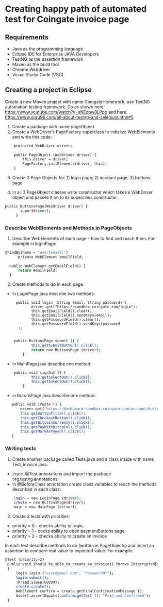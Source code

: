 
Creating happy path of automated test for Coingate invoice page
=================================================

Requirements
------------
- Java as the programming language
- Eclipse IDE for Enterprise JAVA Developers 
- TestNG as the assertion framework
- Maven as the build tool
- Chrome Webdriver 
- Visual Studio Code (VSC) 


Creating a project in Eclipse
--------------------------
Create a new Maven project with name CoingateHomework, use TestNG automation testing framework.
Do as shown here:
https://www.youtube.com/watch?v=sNEcpw8LPpo
and here:
https://www.guru99.com/all-about-testng-and-selenium.html#5

1. Create a package with name pageObject. 
2. Create a WebDriver’s PageFactory superclass to initialize WebElements and write this code:

```bash
	protected WebDriver driver;
	
	public PageObject (WebDriver driver) {
		this.driver = driver;
		PageFactory.initElements(driver, this);
	}	
```
  
 3. Create 3 Page Objects for: 1) login page; 2) account page; 3) buttons page. 
 
 4. In all 3 PageObject classes write constructor which takes a WebDriver object and passes it on to its superclass constructor. 
 ```bash
 public ButtonsPage(WebDriver driver) {
  		super(driver);	
	  }
```
  
### Describe WebElements and Methods in PageObjects

    
 1. Describe WebElements of each page - how to find and reach them. 
  For example in loginPage:
  
  ```bash
  @FindBy(name = "user[email]")
		private WebElement emailField;
    
    public WebElement getEmailField() {
		return emailField;
	}

```

2. Create methods to do in each page.

- In LoginPage.java describe two methods:
```bas
     public void login (String email, String password) {
			driver.get("https://sandbox.coingate.com/login");
			this.getEmailField().clear();
			this.getEmailField().sendKeys(email);  
			this.getPasswordField().clear();
			this.getPasswordField().sendKeys(password
      );
		
```

```bash
    public ButtonsPage submit () {	
			this.getSubmitButton().click();
			return new ButtonsPage (driver);
		}
```    
    
 
 - In MainPage.java describe one method:
```bash
	public void signOut () {
			this.getSelectOut().click();
			this.getSelectOut().click();
		}
``` 

    
 - In ButonsPage.java describe one method:
 ```bash
  	public void create () {		
		driver.get("https://dashboard-sandbox.coingate.com/account/buttons");
		this.getButtonTitle().click(); 
		this.getCheckoutButton().click();
		this.getBitcoinCurrency().click(); 
		this.getPayWithBitcoin().click(); 
		this.getMarkAsPayed().click(); 
	}
```

  
###  Writing tests

  
 1. Create another package called Tests.java and a class inside with name Test_Invoice.java.
 
 - Insert @Test annotations and import the package org.testng.annotations;
 - In @BeforeClass annotation create class variables to reach the methods described in each class:
```bash
    login = new LoginPage (driver);
    create = new ButtonsPage(driver);
    main = new MainPage (driver);
```
  
  2. Create 3 tests with priorities:
  
  - priority = 0 - checks ability to login;
  - priority = 1 - cecks ability to open paymentButtons page
  - priority = 2 - checks ability to create an invoice
   
   In each test describe methods to do (written in PageObjects) and insert an assertion to compare real value to expected value.
   For example:
   
   ```bash
   @Test (priority=2)
	public void should_be_able_to_create_an_invoice() throws InterruptedException 
	{	
		login.login ("user@gmail.com", "Password9*"); 
		login.submit();
		Thread.sleep(60000);
		create.create();
		WebElement confirm = create.getFinalConfirmationMessage ();		
		Assert.assertEquals(confirm.getText (), "Paid and Confirmed");	
	}
	
   
